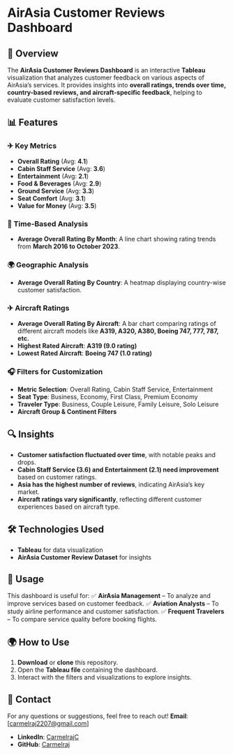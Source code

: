 # AirAsia Customer Reviews Dashboard

## 📌 Overview
The **AirAsia Customer Reviews Dashboard** is an interactive **Tableau** visualization that analyzes customer feedback on various aspects of AirAsia’s services. It provides insights into **overall ratings, trends over time, country-based reviews, and aircraft-specific feedback**, helping to evaluate customer satisfaction levels.

## 📊 Features

### ✈ Key Metrics
- **Overall Rating** (Avg: **4.1**)
- **Cabin Staff Service** (Avg: **3.6**)
- **Entertainment** (Avg: **2.1**)
- **Food & Beverages** (Avg: **2.9**)
- **Ground Service** (Avg: **3.3**)
- **Seat Comfort** (Avg: **3.1**)
- **Value for Money** (Avg: **3.5**)

### 📅 Time-Based Analysis
- **Average Overall Rating By Month**: A line chart showing rating trends from **March 2016 to October 2023**.

### 🌍 Geographic Analysis
- **Average Overall Rating By Country**: A heatmap displaying country-wise customer satisfaction.

### ✈ Aircraft Ratings
- **Average Overall Rating By Aircraft**: A bar chart comparing ratings of different aircraft models like **A319, A320, A380, Boeing 747, 777, 787, etc.**
- **Highest Rated Aircraft**: **A319 (9.0 rating)**
- **Lowest Rated Aircraft**: **Boeing 747 (1.0 rating)**

### 🎧 Filters for Customization
- **Metric Selection**: Overall Rating, Cabin Staff Service, Entertainment
- **Seat Type**: Business, Economy, First Class, Premium Economy
- **Traveler Type**: Business, Couple Leisure, Family Leisure, Solo Leisure
- **Aircraft Group & Continent Filters**

## 🔍 Insights
- **Customer satisfaction fluctuated over time**, with notable peaks and drops.
- **Cabin Staff Service (3.6) and Entertainment (2.1) need improvement** based on customer ratings.
- **Asia has the highest number of reviews**, indicating AirAsia’s key market.
- **Aircraft ratings vary significantly**, reflecting different customer experiences based on aircraft type.

## 🛠 Technologies Used
- **Tableau** for data visualization
- **AirAsia Customer Review Dataset** for insights

## 🚀 Usage
This dashboard is useful for:
✅ **AirAsia Management** – To analyze and improve services based on customer feedback.
✅ **Aviation Analysts** – To study airline performance and customer satisfaction.
✅ **Frequent Travelers** – To compare service quality before booking flights.

## 🌍 How to Use
1. **Download** or **clone** this repository.
2. Open the **Tableau file** containing the dashboard.
3. Interact with the filters and visualizations to explore insights.


## 📩 Contact
For any questions or suggestions, feel free to reach out!
**Email**: [carmelraj2207@gmail.com]
- **LinkedIn**: [CarmelrajC](https://www.linkedin.com/in/carmelrajc/)
- **GitHub**: [Carmelraj](https://github.com/Carmelraj007)
